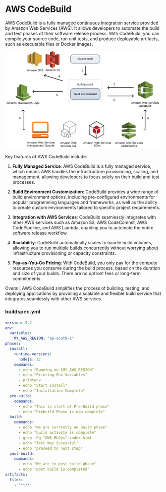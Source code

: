 # AWS CodeBuild
AWS CodeBuild is a fully managed continuous integration service provided by Amazon Web Services (AWS). It allows developers to automate the build and test phases of their software release process. With CodeBuild, you can compile your source code, run unit tests, and produce deployable artifacts, such as executable files or Docker images.

![alt text](image.png)

Key features of AWS CodeBuild include:

1. **Fully Managed Service**: AWS CodeBuild is a fully managed service, which means AWS handles the infrastructure provisioning, scaling, and management, allowing developers to focus solely on their build and test processes.

2. **Build Environment Customization**: CodeBuild provides a wide range of build environment options, including pre-configured environments for popular programming languages and frameworks, as well as the ability to create custom environments tailored to specific project requirements.

3. **Integration with AWS Services**: CodeBuild seamlessly integrates with other AWS services such as Amazon S3, AWS CodeCommit, AWS CodePipeline, and AWS Lambda, enabling you to automate the entire software release workflow.

4. **Scalability**: CodeBuild automatically scales to handle build volumes, allowing you to run multiple builds concurrently without worrying about infrastructure provisioning or capacity constraints.

5. **Pay-as-You-Go Pricing**: With CodeBuild, you only pay for the compute resources you consume during the build process, based on the duration and size of your builds. There are no upfront fees or long-term commitments.

Overall, AWS CodeBuild simplifies the process of building, testing, and deploying applications by providing a scalable and flexible build service that integrates seamlessly with other AWS services.


### buildspec.yml
```yml
version: 0.2
env:
  variables:
    MY_AWS_REGION: "ap-south-1"
phases:
  install:
    runtime-versions:
      nodejs: 12
    commands:
      - echo "Running on $MY_AWS_REGION"
      - echo "Printing Env Variables"
      - printenv
      - echo "Start Install"
      - echo "Installation Complete"
  pre-build:
    commands:
      - echo "This is start of Pre-Build phase"
      - echo "Prebuild Phase is now complete"
  build:
    commands:
      - echo "we are currently on build phase"
      - echo "build activity is complete"
      - grep -Fq "AWS MLOps" index.html
      - echo "Test Was Sucessful"
      - echo "proceed to next step"
  post-build:
    commands:
      - echo "We are in post build phase"
      - echo "post build is completed"
artifacts:
  files:
    - '**/*'
```